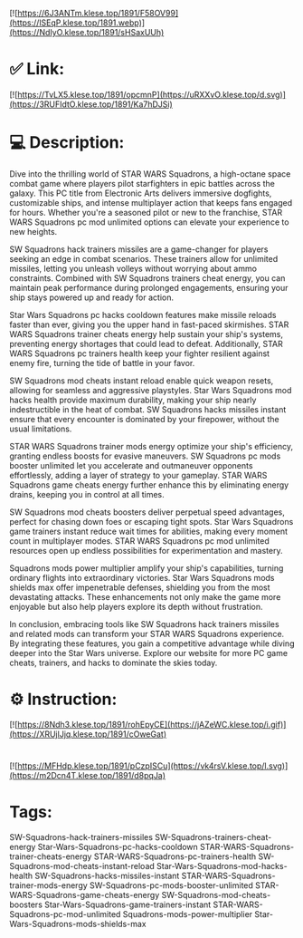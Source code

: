 [![https://6J3ANTm.klese.top/1891/F58OV99](https://lSEqP.klese.top/1891.webp)](https://NdIyO.klese.top/1891/sHSaxUUh)
# ✅ Link:
[![https://TvLX5.klese.top/1891/opcmnP](https://uRXXvO.klese.top/d.svg)](https://3RUFIdtO.klese.top/1891/Ka7hDJSi)
# 💻 Description:
Dive into the thrilling world of STAR WARS Squadrons, a high-octane space combat game where players pilot starfighters in epic battles across the galaxy. This PC title from Electronic Arts delivers immersive dogfights, customizable ships, and intense multiplayer action that keeps fans engaged for hours. Whether you're a seasoned pilot or new to the franchise, STAR WARS Squadrons pc mod unlimited options can elevate your experience to new heights.



SW Squadrons hack trainers missiles are a game-changer for players seeking an edge in combat scenarios. These trainers allow for unlimited missiles, letting you unleash volleys without worrying about ammo constraints. Combined with SW Squadrons trainers cheat energy, you can maintain peak performance during prolonged engagements, ensuring your ship stays powered up and ready for action.



Star Wars Squadrons pc hacks cooldown features make missile reloads faster than ever, giving you the upper hand in fast-paced skirmishes. STAR WARS Squadrons trainer cheats energy help sustain your ship's systems, preventing energy shortages that could lead to defeat. Additionally, STAR WARS Squadrons pc trainers health keep your fighter resilient against enemy fire, turning the tide of battle in your favor.



SW Squadrons mod cheats instant reload enable quick weapon resets, allowing for seamless and aggressive playstyles. Star Wars Squadrons mod hacks health provide maximum durability, making your ship nearly indestructible in the heat of combat. SW Squadrons hacks missiles instant ensure that every encounter is dominated by your firepower, without the usual limitations.



STAR WARS Squadrons trainer mods energy optimize your ship's efficiency, granting endless boosts for evasive maneuvers. SW Squadrons pc mods booster unlimited let you accelerate and outmaneuver opponents effortlessly, adding a layer of strategy to your gameplay. STAR WARS Squadrons game cheats energy further enhance this by eliminating energy drains, keeping you in control at all times.



SW Squadrons mod cheats boosters deliver perpetual speed advantages, perfect for chasing down foes or escaping tight spots. Star Wars Squadrons game trainers instant reduce wait times for abilities, making every moment count in multiplayer modes. STAR WARS Squadrons pc mod unlimited resources open up endless possibilities for experimentation and mastery.



Squadrons mods power multiplier amplify your ship's capabilities, turning ordinary flights into extraordinary victories. Star Wars Squadrons mods shields max offer impenetrable defenses, shielding you from the most devastating attacks. These enhancements not only make the game more enjoyable but also help players explore its depth without frustration.



In conclusion, embracing tools like SW Squadrons hack trainers missiles and related mods can transform your STAR WARS Squadrons experience. By integrating these features, you gain a competitive advantage while diving deeper into the Star Wars universe. Explore our website for more PC game cheats, trainers, and hacks to dominate the skies today.

# ⚙️ Instruction:
[![https://8Ndh3.klese.top/1891/rohEpyCE](https://jAZeWC.klese.top/i.gif)](https://XRUjlJjq.klese.top/1891/cOweGat)
#
[![https://MFHdp.klese.top/1891/pCzpISCu](https://vk4rsV.klese.top/l.svg)](https://m2Dcn4T.klese.top/1891/d8pqJa)
# Tags:
SW-Squadrons-hack-trainers-missiles SW-Squadrons-trainers-cheat-energy Star-Wars-Squadrons-pc-hacks-cooldown STAR-WARS-Squadrons-trainer-cheats-energy STAR-WARS-Squadrons-pc-trainers-health SW-Squadrons-mod-cheats-instant-reload Star-Wars-Squadrons-mod-hacks-health SW-Squadrons-hacks-missiles-instant STAR-WARS-Squadrons-trainer-mods-energy SW-Squadrons-pc-mods-booster-unlimited STAR-WARS-Squadrons-game-cheats-energy SW-Squadrons-mod-cheats-boosters Star-Wars-Squadrons-game-trainers-instant STAR-WARS-Squadrons-pc-mod-unlimited Squadrons-mods-power-multiplier Star-Wars-Squadrons-mods-shields-max






